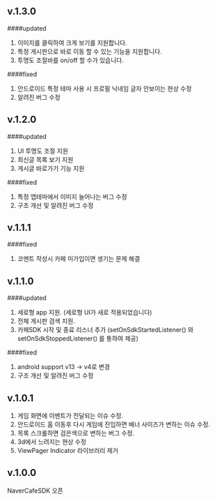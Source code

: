 v.1.3.0
-------------
####updated
1. 이미지를 클릭하여 크게 보기를 지원합니다. 
2. 특정 게시판으로 바로 이동 할 수 있는 기능을 지원합니다.
3. 투명도 조절바를 on/off 할 수가 있습니다.


####fixed
1. 안드로이드 특정 테마 사용 시 프로필 닉네임 글자 안보이는 현상 수정
2. 알려진 버그 수정


v.1.2.0
-------------
####updated
1. UI 투명도 조절 지원
2. 최신글 목록 보기 지원
3. 게시글 바로가기 기능 지원

####fixed
1. 특정 앱테마에서 이미지 늘어나는 버그 수정
2. 구조 개선 및 알려진 버그 수정



v.1.1.1
-------------
####fixed
1. 코멘트 작성시 카페 미가입이면 생기는 문제 해결


v.1.1.0
-------------
####updated
1. 세로형 app 지원. (세로형 UI가 새로 적용되었습니다)
2. 전체 게시판 검색 지원.
3. 카페SDK 시작 및 종료 리스너 추가 
    (setOnSdkStartedListener() 와 setOnSdkStoppedListener() 를 통하여 제공)

####fixed
1. android support v13 -> v4로 변경
2. 구조 개선 및 알려진 버그 수정



v.1.0.1
-------------
1. 게임 화면에 이벤트가 전달되는 이슈 수정.
2. 안드로이드 홈 이동후 다시 게임에 진입하면 배너 사이즈가 변하는 이슈 수정.
3. 목록 스크롤하면 검은색으로 변하는 버그 수정.
4. 3d에서 느려지는 현상 수정
5. ViewPager Indicator 라이브러리 제거


v.1.0.0
-------------
 NaverCafeSDK 오픈



